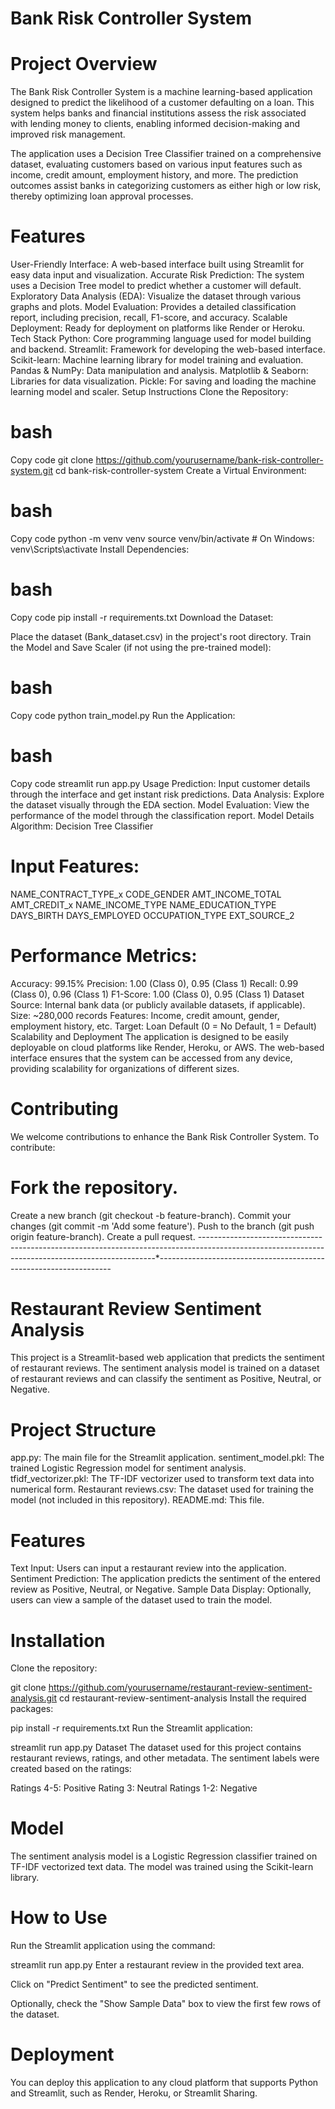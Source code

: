 # Bank Risk Controller System 
# Project Overview
 The Bank Risk Controller System is a machine learning-based application designed to predict the likelihood of a customer defaulting on a loan. This system helps banks and financial institutions assess the risk associated with lending money to clients, enabling informed decision-making and improved risk management.

The application uses a Decision Tree Classifier trained on a comprehensive dataset, evaluating customers based on various input features such as income, credit amount, employment history, and more. The prediction outcomes assist banks in categorizing customers as either high or low risk, thereby optimizing loan approval processes.

# Features
User-Friendly Interface: A web-based interface built using Streamlit for easy data input and visualization.
Accurate Risk Prediction: The system uses a Decision Tree model to predict whether a customer will default.
Exploratory Data Analysis (EDA): Visualize the dataset through various graphs and plots.
Model Evaluation: Provides a detailed classification report, including precision, recall, F1-score, and accuracy.
Scalable Deployment: Ready for deployment on platforms like Render or Heroku.
Tech Stack
Python: Core programming language used for model building and backend.
Streamlit: Framework for developing the web-based interface.
Scikit-learn: Machine learning library for model training and evaluation.
Pandas & NumPy: Data manipulation and analysis.
Matplotlib & Seaborn: Libraries for data visualization.
Pickle: For saving and loading the machine learning model and scaler.
Setup Instructions
Clone the Repository:

# bash
Copy code
git clone https://github.com/yourusername/bank-risk-controller-system.git
cd bank-risk-controller-system
Create a Virtual Environment:

# bash
Copy code
python -m venv venv
source venv/bin/activate  # On Windows: venv\Scripts\activate
Install Dependencies:

# bash
Copy code
pip install -r requirements.txt
Download the Dataset:

Place the dataset (Bank_dataset.csv) in the project's root directory.
Train the Model and Save Scaler (if not using the pre-trained model):

# bash
Copy code
python train_model.py
Run the Application:

# bash
Copy code
streamlit run app.py
Usage
Prediction: Input customer details through the interface and get instant risk predictions.
Data Analysis: Explore the dataset visually through the EDA section.
Model Evaluation: View the performance of the model through the classification report.
Model Details
Algorithm: Decision Tree Classifier

# Input Features:

NAME_CONTRACT_TYPE_x
CODE_GENDER
AMT_INCOME_TOTAL
AMT_CREDIT_x
NAME_INCOME_TYPE
NAME_EDUCATION_TYPE
DAYS_BIRTH
DAYS_EMPLOYED
OCCUPATION_TYPE
EXT_SOURCE_2
# Performance Metrics:

Accuracy: 99.15%
Precision: 1.00 (Class 0), 0.95 (Class 1)
Recall: 0.99 (Class 0), 0.96 (Class 1)
F1-Score: 1.00 (Class 0), 0.95 (Class 1)
Dataset
Source: Internal bank data (or publicly available datasets, if applicable).
Size: ~280,000 records
Features: Income, credit amount, gender, employment history, etc.
Target: Loan Default (0 = No Default, 1 = Default)
Scalability and Deployment
The application is designed to be easily deployable on cloud platforms like Render, Heroku, or AWS. The web-based interface ensures that the system can be accessed from any device, providing scalability for organizations of different sizes.

# Contributing
We welcome contributions to enhance the Bank Risk Controller System. To contribute:

# Fork the repository.
Create a new branch (git checkout -b feature-branch).
Commit your changes (git commit -m 'Add some feature').
Push to the branch (git push origin feature-branch).
Create a pull request.
-------------------------------------------------------------------------------------------------------------------------------------------------*------------------------------------------------------------------

# Restaurant Review Sentiment Analysis
This project is a Streamlit-based web application that predicts the sentiment of restaurant reviews. The sentiment analysis model is trained on a dataset of restaurant reviews and can classify the sentiment as Positive, Neutral, or Negative.

# Project Structure
app.py: The main file for the Streamlit application.
sentiment_model.pkl: The trained Logistic Regression model for sentiment analysis.
tfidf_vectorizer.pkl: The TF-IDF vectorizer used to transform text data into numerical form.
Restaurant reviews.csv: The dataset used for training the model (not included in this repository).
README.md: This file.
# Features
Text Input: Users can input a restaurant review into the application.
Sentiment Prediction: The application predicts the sentiment of the entered review as Positive, Neutral, or Negative.
Sample Data Display: Optionally, users can view a sample of the dataset used to train the model.
# Installation
Clone the repository:

git clone https://github.com/yourusername/restaurant-review-sentiment-analysis.git
cd restaurant-review-sentiment-analysis
Install the required packages:

pip install -r requirements.txt
Run the Streamlit application:

streamlit run app.py
Dataset
The dataset used for this project contains restaurant reviews, ratings, and other metadata. The sentiment labels were created based on the ratings:

Ratings 4-5: Positive
Rating 3: Neutral
Ratings 1-2: Negative
# Model
The sentiment analysis model is a Logistic Regression classifier trained on TF-IDF vectorized text data. The model was trained using the Scikit-learn library.

# How to Use
Run the Streamlit application using the command:

streamlit run app.py
Enter a restaurant review in the provided text area.

Click on "Predict Sentiment" to see the predicted sentiment.

Optionally, check the "Show Sample Data" box to view the first few rows of the dataset.

# Deployment
You can deploy this application to any cloud platform that supports Python and Streamlit, such as Render, Heroku, or Streamlit Sharing.
